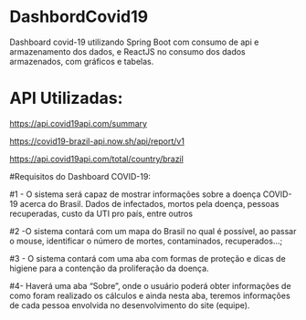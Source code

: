 # DashbordCovid19
Dashboard covid-19 utilizando Spring Boot com consumo de api e armazenamento dos dados, e ReactJS no consumo dos dados armazenados, com gráficos e tabelas.

# API Utilizadas: 

https://api.covid19api.com/summary

https://covid19-brazil-api.now.sh/api/report/v1

https://api.covid19api.com/total/country/brazil

#Requisitos do Dashboard COVID-19:

#1 - O sistema será capaz de mostrar informações sobre a doença COVID-19 acerca do Brasil. Dados de infectados, mortos pela doença, pessoas recuperadas, custo da UTI pro país, entre outros

#2 -O sistema contará com um mapa do Brasil no qual é possível, ao passar o mouse, identificar o número de mortes, contaminados, recuperados...;

#3 - O sistema contará com uma aba com formas de proteção e dicas de higiene para a contenção da proliferação da doença.

#4- Haverá uma aba “Sobre”, onde o usuário poderá obter informações de como foram realizado os cálculos e ainda nesta aba, teremos informações de cada pessoa envolvida no desenvolvimento do site (equipe).
